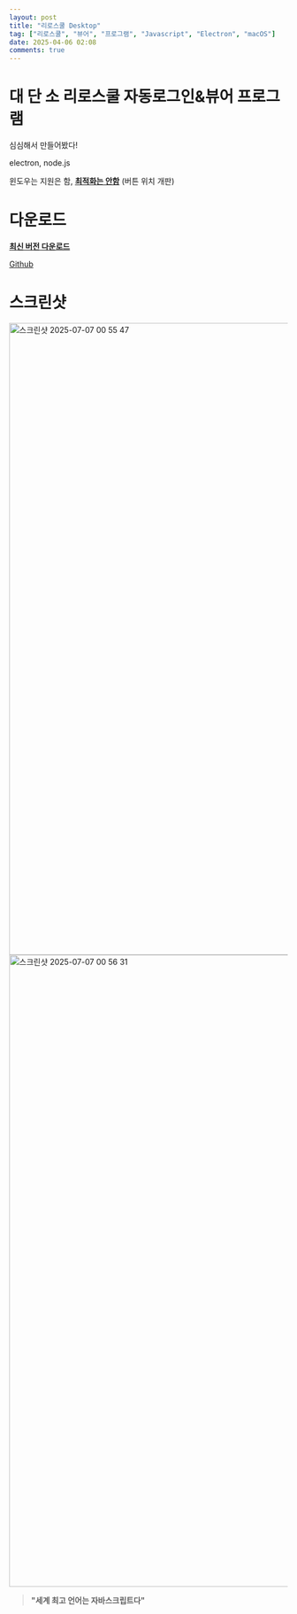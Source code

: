 ```yaml
---
layout: post
title: "리로스쿨 Desktop"
tag: ["리로스쿨", "뷰어", "프로그램", "Javascript", "Electron", "macOS"]
date: 2025-04-06 02:08
comments: true
---
```

# 대 단 소 리로스쿨 자동로그인&뷰어 프로그램
심심해서 만들어봤다!

electron, node.js

윈도우는 지원은 함, __<u>최적화는 안함</u>__ (버튼 위치 개판)

# 다운로드
[**최신 버전 다운로드**](https://github.com/jxheum/riroschool_electron/releases/latest)

[Github](https://github.com/jxheum/riroschool_electron)


# 스크린샷
<img width="1142" alt="스크린샷 2025-07-07 00 55 47" src="https://github.com/user-attachments/assets/27a2201a-cc84-44f2-8b96-d83a9e122d85" />
<img width="1142" alt="스크린샷 2025-07-07 00 56 31" src="https://github.com/user-attachments/assets/2a319fee-5011-40e1-aafe-3315d123de04" />

> __"세계 최고 언어는 자바스크립트다"__
